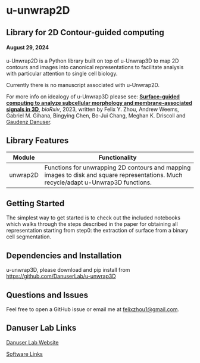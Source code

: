 # u-unwrap2D
## Library for 2D Contour-guided computing

#### August 29, 2024
u-Unwrap2D is a Python library built on top of u-Unwrap3D to map 2D contours and images into canonical representations to facilitate analysis with particular attention to single cell biology.

Currently there is no manuscript associated with u-Unwrap2D. 

For more info on idealogy of u-Unwrap3D please see:
[**Surface-guided computing to analyze subcellular morphology and membrane-associated signals in 3D**](https://doi.org/10.1101/2023.04.12.536640), *bioRxiv*, 2023, written by Felix Y. Zhou, Andrew Weems, Gabriel M. Gihana, Bingying Chen, Bo-Jui Chang, Meghan K. Driscoll and [Gaudenz Danuser](https://www.danuserlab-utsw.org/).


## Library Features

|Module                   |Functionality|
|-------------------------|-------------|
|unwrap2D       	  | Functions for unwrapping 2D contours and mapping images to disk and square representations. Much recycle/adapt u-Unwrap3D functions.|


## Getting Started
The simplest way to get started is to check out the included notebooks which walks through the steps described in the paper for obtaining all representation starting from step0: the extraction of surface from a binary cell segmentation.

## Dependencies and Installation
u-unwrap3D, please download and pip install from https://github.com/DanuserLab/u-unwrap3D

## Questions and Issues
Feel free to open a GitHub issue or email me at felixzhou1@gmail.com.

## Danuser Lab Links
[Danuser Lab Website](https://www.danuserlab-utsw.org/)

[Software Links](https://github.com/DanuserLab/)
